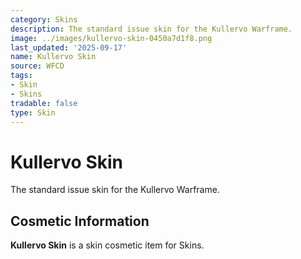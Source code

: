 ```yaml
---
category: Skins
description: The standard issue skin for the Kullervo Warframe.
image: ../images/kullervo-skin-0450a7d1f8.png
last_updated: '2025-09-17'
name: Kullervo Skin
source: WFCD
tags:
- Skin
- Skins
tradable: false
type: Skin
---
```


# Kullervo Skin

The standard issue skin for the Kullervo Warframe.

## Cosmetic Information

**Kullervo Skin** is a skin cosmetic item for Skins.


